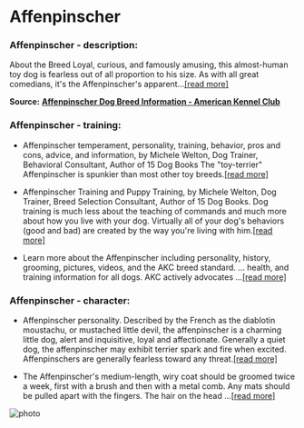 # Affenpinscher

### Affenpinscher - description:

About the Breed Loyal, curious, and famously amusing, this almost-human toy dog is fearless out of all proportion to his size. As with all great comedians, it's the Affenpinscher's apparent...[\[read more\]](https://www.akc.org/dog-breeds/affenpinscher/)

**Source:** __[Affenpinscher Dog Breed Information - American Kennel Club](https://www.akc.org/dog-breeds/affenpinscher/)__

### Affenpinscher - training:

* Affenpinscher temperament, personality, training, behavior, pros and cons, advice, and information, by Michele Welton, Dog Trainer, Behavioral Consultant, Author of 15 Dog Books The "toy-terrier" Affenpinscher is spunkier than most other toy breeds.[\[read more\]](https://www.yourpurebredpuppy.com/reviews/affenpinschers.html)

* Affenpinscher Training and Puppy Training, by Michele Welton, Dog Trainer, Breed Selection Consultant, Author of 15 Dog Books. Dog training is much less about the teaching of commands and much more about how you live with your dog. Virtually all of your dog's behaviors (good and bad) are created by the way you're living with him.[\[read more\]](https://www.yourpurebredpuppy.com/training/affenpinschers.html)

* Learn more about the Affenpinscher including personality, history, grooming, pictures, videos, and the AKC breed standard. ... health, and training information for all dogs. AKC actively advocates ...[\[read more\]](https://www.akc.org/dog-breeds/affenpinscher/)

### Affenpinscher - character:

* Affenpinscher personality. Described by the French as the diablotin moustachu, or mustached little devil, the affenpinscher is a charming little dog, alert and inquisitive, loyal and affectionate. Generally a quiet dog, the affenpinscher may exhibit terrier spark and fire when excited. Affenpinschers are generally fearless toward any threat.[\[read more\]](https://www.hillspet.com/dog-care/dog-breeds/affenpinscher)

* The Affenpinscher's medium-length, wiry coat should be groomed twice a week, first with a brush and then with a metal comb. Any mats should be pulled apart with the fingers. The hair on the head ...[\[read more\]](https://www.akc.org/dog-breeds/affenpinscher/)

![photo](https://www.alcazar.in/UserUploads/Editted-Images/UTnegmX8YBGjJjlULTIs.jpg)